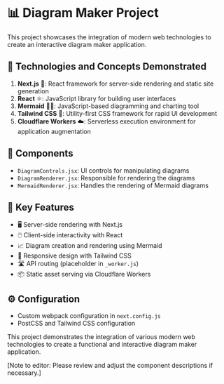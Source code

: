 # 📊 Diagram Maker Project

This project showcases the integration of modern web technologies to create an interactive diagram maker application.

## 🚀 Technologies and Concepts Demonstrated

1. **Next.js** 🔄: React framework for server-side rendering and static site generation
2. **React** ⚛️: JavaScript library for building user interfaces
3. **Mermaid** 🧜‍♀️: JavaScript-based diagramming and charting tool
4. **Tailwind CSS** 🎨: Utility-first CSS framework for rapid UI development
5. **Cloudflare Workers** ☁️: Serverless execution environment for application augmentation

## 🧩 Components

- `DiagramControls.jsx`: UI controls for manipulating diagrams
- `DiagramRenderer.jsx`: Responsible for rendering the diagrams
- `MermaidRenderer.jsx`: Handles the rendering of Mermaid diagrams

## 🌟 Key Features

- 🖥️ Server-side rendering with Next.js
- 🖱️ Client-side interactivity with React
- 📈 Diagram creation and rendering using Mermaid
- 📱 Responsive design with Tailwind CSS
- 🛣️ API routing (placeholder in `_worker.js`)
- 📦 Static asset serving via Cloudflare Workers

## ⚙️ Configuration

- Custom webpack configuration in `next.config.js`
- PostCSS and Tailwind CSS configuration

This project demonstrates the integration of various modern web technologies to create a functional and interactive diagram maker application.

[Note to editor: Please review and adjust the component descriptions if necessary.]
